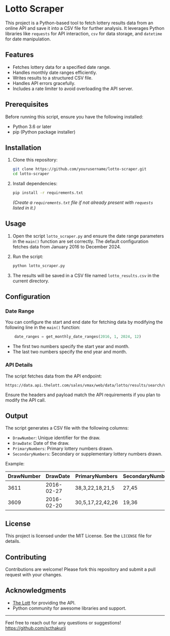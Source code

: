 # Lotto Scraper

This project is a Python-based tool to fetch lottery results data from an online API and save it into a CSV file for further analysis. It leverages Python libraries like `requests` for API interaction, `csv` for data storage, and `datetime` for date manipulation.

## Features

- Fetches lottery data for a specified date range.
- Handles monthly date ranges efficiently.
- Writes results to a structured CSV file.
- Handles API errors gracefully.
- Includes a rate limiter to avoid overloading the API server.

## Prerequisites

Before running this script, ensure you have the following installed:

- Python 3.6 or later
- pip (Python package installer)

## Installation

1. Clone this repository:

   ```bash
   git clone https://github.com/yourusername/lotto-scraper.git
   cd lotto-scraper
   ```

2. Install dependencies:

   ```bash
   pip install -r requirements.txt
   ```

   *(Create a `requirements.txt` file if not already present with `requests` listed in it.)*

## Usage

1. Open the script `lotto_scraper.py` and ensure the date range parameters in the `main()` function are set correctly. The default configuration fetches data from January 2016 to December 2024.

2. Run the script:

   ```bash
   python lotto_scraper.py
   ```

3. The results will be saved in a CSV file named `lotto_results.csv` in the current directory.

## Configuration

### Date Range

You can configure the start and end date for fetching data by modifying the following line in the `main()` function:

```python
    date_ranges = get_monthly_date_ranges(2016, 1, 2024, 12)
```

- The first two numbers specify the start year and month.
- The last two numbers specify the end year and month.

### API Details

The script fetches data from the API endpoint:

```
https://data.api.thelott.com/sales/vmax/web/data/lotto/results/search/daterange
```

Ensure the headers and payload match the API requirements if you plan to modify the API call.

## Output

The script generates a CSV file with the following columns:

- `DrawNumber`: Unique identifier for the draw.
- `DrawDate`: Date of the draw.
- `PrimaryNumbers`: Primary lottery numbers drawn.
- `SecondaryNumbers`: Secondary or supplementary lottery numbers drawn.

Example:

| DrawNumber | DrawDate   | PrimaryNumbers       | SecondaryNumbers |
|------------|------------|----------------------|------------------|
| 3611       | 2016-02-27 | 38,3,22,18,21,5     | 27,45           |
| 3609       | 2016-02-20 | 30,5,17,22,42,26    | 19,36           |

## License

This project is licensed under the MIT License. See the `LICENSE` file for details.

## Contributing

Contributions are welcome! Please fork this repository and submit a pull request with your changes.

## Acknowledgments

- [The Lott](https://www.thelott.com) for providing the API.
- Python community for awesome libraries and support.

---

Feel free to reach out for any questions or suggestions!
https://github.com/scthakurii
